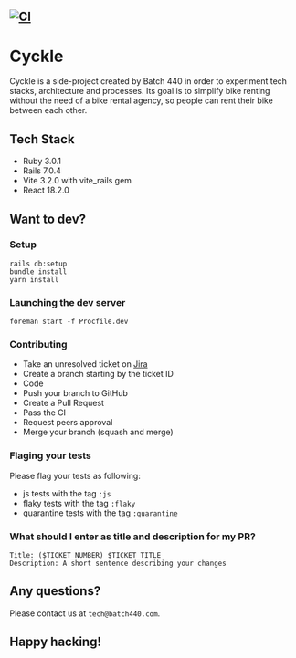 [![CI](https://github.com/Batch-440/cyckle/actions/workflows/ci.yml/badge.svg)](https://github.com/Batch-440/cyckle/actions/workflows/ci.yml)
------

# Cyckle

Cyckle is a side-project created by Batch 440 in order to experiment tech stacks, architecture and processes. Its goal is to simplify bike renting without the need of a bike rental agency, so people can rent their bike between each other.

## Tech Stack
- Ruby 3.0.1
- Rails 7.0.4
- Vite 3.2.0 with vite_rails gem
- React 18.2.0

## Want to dev?

### Setup
```
rails db:setup
bundle install
yarn install
```

### Launching the dev server
`foreman start -f Procfile.dev`

### Contributing
- Take an unresolved ticket on [Jira](https://anthyou.atlassian.net/jira/software/projects/CYC/boards/2)
- Create a branch starting by the ticket ID
- Code
- Push your branch to GitHub
- Create a Pull Request
- Pass the CI
- Request peers approval
- Merge your branch (squash and merge)

### Flaging your tests
Please flag your tests as following:
- js tests with the tag `:js`
- flaky tests with the tag `:flaky`
- quarantine tests with the tag `:quarantine`

### What should I enter as title and description for my PR?
```
Title: ($TICKET_NUMBER) $TICKET_TITLE
Description: A short sentence describing your changes
```

## Any questions?
Please contact us at `tech@batch440.com`.

## Happy hacking!
